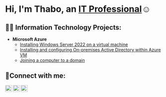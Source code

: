 
<h1>Hi, I'm Thabo, an <a href="https://linkedin.com/in/Thabo">IT Professional</a>☺</h1>

<h2>👨‍💻 Information Technology Projects:</h2>

- <b>Microsoft Azure </b>
  - [Installing Windows Server 2022 on a virtual machine](https://github.com/Thabo-Malekanyo/windows-server2022-installation)
  - [Installing and configuring On-premises Active Directory within Azure VM](https://github.com/Thabo-Malekanyo/configure-active-directory)
  - [Joining a computer to a domain](https://github.com/Thabo-Malekanyo/join-computer-to-domain)


<h2>🤳Connect with me:</h2>

[<img align="left" alt="Thabo | Twitter" width="22px" src="https://cdn.jsdelivr.net/npm/simple-icons@v3/icons/twitter.svg" />][twitter]
[<img align="left" alt="Thabo | LinkedIn" width="22px" src="https://cdn.jsdelivr.net/npm/simple-icons@v3/icons/linkedin.svg" />][linkedin]
[<img align="left" alt="Thabo | Instagram" width="22px" src="https://cdn.jsdelivr.net/npm/simple-icons@v3/icons/instagram.svg" />][instagram]

[twitter]: https://twitter.com/Thabo
[instagram]: https://www.instagram.com/Thabo
[linkedin]: https://linkedin.com/in/Thabo
